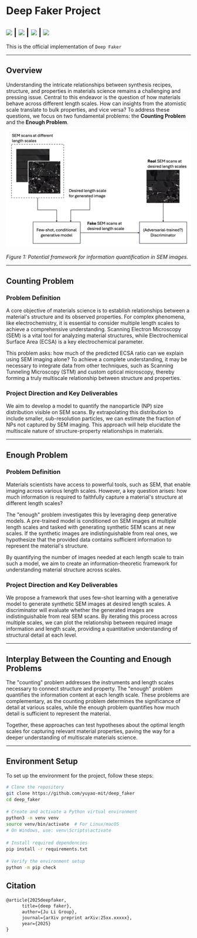 # Deep Faker Project


## [![][project-icon]][project-page] | [![][arxiv-icon]][arxiv-paper] | [![][colab]][composable-demo] | [![][huggingface]][huggingface-demo]

[project-icon]: https://img.shields.io/badge/🌍-Project%20Page-green
[arxiv-icon]: https://img.shields.io/badge/arXiv-2206.01714-b31b1b
[colab]: https://colab.research.google.com/assets/colab-badge.svg
[huggingface]: https://img.shields.io/badge/%F0%9F%A4%97%20Hugging%20Face-Spaces-blue

[project-page]: https://energy-based-model.github.io/Compositional-Visual-Generation-with-Composable-Diffusion-Models/
[arxiv-paper]: https://arxiv.org/pdf/2206.01714.pdf
[composable-demo]: https://colab.research.google.com/github/energy-based-model/Compositional-Visual-Generation-with-Composable-Diffusion-Models-PyTorch/blob/main/notebooks/demo.ipynb
[huggingface-demo]: https://huggingface.co/spaces/Shuang59/Composable-Diffusion

This is the official implementation of `Deep Faker`  

---

## Overview

Understanding the intricate relationships between synthesis recipes, structure, and properties in materials science remains a challenging and pressing issue. Central to this endeavor is the question of how materials behave across different length scales. How can insights from the atomistic scale translate to bulk properties, and vice versa? To address these questions, we focus on two fundamental problems: the **Counting Problem** and the **Enough Problem**.

![Potential framework for information quantification in SEM images](figures/FIG_00000.png)

*Figure 1: Potential framework for information quantification in SEM images.*

---

## Counting Problem

### Problem Definition

A core objective of materials science is to establish relationships between a material's structure and its observed properties. For complex phenomena, like electrochemistry, it is essential to consider multiple length scales to achieve a comprehensive understanding. Scanning Electron Microscopy (SEM) is a vital tool for analyzing material structures, while Electrochemical Surface Area (ECSA) is a key electrochemical parameter. 

This problem asks: how much of the predicted ECSA ratio can we explain using SEM imaging alone? To achieve a complete understanding, it may be necessary to integrate data from other techniques, such as Scanning Tunneling Microscopy (STM) and custom optical microscopy, thereby forming a truly multiscale relationship between structure and properties.

### Project Direction and Key Deliverables

We aim to develop a model to quantify the nanoparticle (NP) size distribution visible on SEM scans. By extrapolating this distribution to include smaller, sub-resolution particles, we can estimate the fraction of NPs not captured by SEM imaging. This approach will help elucidate the multiscale nature of structure-property relationships in materials.

---

## Enough Problem

### Problem Definition

Materials scientists have access to powerful tools, such as SEM, that enable imaging across various length scales. However, a key question arises: how much information is required to faithfully capture a material's structure at different length scales?

The "enough" problem investigates this by leveraging deep generative models. A pre-trained model is conditioned on SEM images at multiple length scales and tasked with generating synthetic SEM scans at new scales. If the synthetic images are indistinguishable from real ones, we hypothesize that the provided data contains sufficient information to represent the material's structure. 

By quantifying the number of images needed at each length scale to train such a model, we aim to create an information-theoretic framework for understanding material structure across scales.

### Project Direction and Key Deliverables

We propose a framework that uses few-shot learning with a generative model to generate synthetic SEM images at desired length scales. A discriminator will evaluate whether the generated images are indistinguishable from real SEM scans. By iterating this process across multiple scales, we can plot the relationship between required image information and length scale, providing a quantitative understanding of structural detail at each level.

---

## Interplay Between the Counting and Enough Problems

The "counting" problem addresses the instruments and length scales necessary to connect structure and property. The "enough" problem quantifies the information content at each length scale. These problems are complementary, as the counting problem determines the significance of detail at various scales, while the enough problem quantifies how much detail is sufficient to represent the material. 

Together, these approaches can test hypotheses about the optimal length scales for capturing relevant material properties, paving the way for a deeper understanding of multiscale materials science.

---

## Environment Setup

To set up the environment for the project, follow these steps:

```bash
# Clone the repository
git clone https://github.com/yuyao-mit/deep_faker
cd deep_faker

# Create and activate a Python virtual environment
python3 -m venv venv
source venv/bin/activate  # For Linux/macOS
# On Windows, use: venv\Scripts\activate

# Install required dependencies
pip install -r requirements.txt

# Verify the environment setup
python -m pip check

```
## Citation
```
@article{2025deepfaker,
      title={deep faker}, 
      author={Ju Li Group},
      journal={arXiv preprint arXiv:25xx.xxxxx},
      year={2025}
}
```
